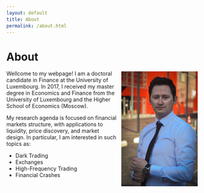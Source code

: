 ```yaml
---
layout: default
title: About
permalink: /about.html
---
```


# About

<img align="right" src="/docs/about-img.jpg" width="200" style="float: right; margin: 3px 3px 3px 12px;">

Wellcome to my webpage! I am a doctoral candidate in Finance at the University of Luxembourg. In 2017, I received my master degree in Economics and Finance from the University of Luxembourg and the Higher School of Economics (Moscow).

My research agenda is focused on financial markets structure, with applications to liquidity, price discovery, and market design. In particular, I am interested in such topics as:

- Dark Trading
- Exchanges
- High-Frequency Trading
- Financial Crashes
